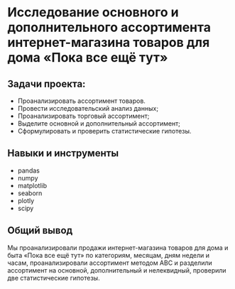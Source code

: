 # Исследование основного и дополнительного ассортимента интернет-магазина товаров для дома «Пока все ещё тут»

## Задачи проекта:
- Проанализировать ассортимент товаров.
- Провести исследовательский анализ данных;
- Проанализировать торговый ассортимент;
- Выделите основной и дополнительный ассортимент;
- Сформулировать и проверить статистические гипотезы.

## Навыки и инструменты
- pandas
- numpy
- matplotlib
- seaborn
- plotly
- scipy

## Общий вывод
Мы проанализировали продажи интернет-магазина товаров для дома и быта «Пока все ещё тут» по категориям, месяцам, дням недели и часам, проанализировали ассортимент методом АВС и разделили ассортимент на основной, дополнительный и нелеквидный, проверили две статистические гипотезы.
